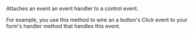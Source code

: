 ﻿Attaches an event an event handler to a control event.

For example, you use this method to wire an a button's Click event to your form's handler method that handles this event.